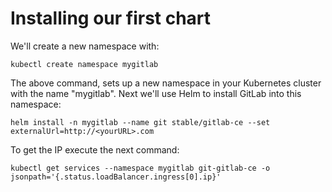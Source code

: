 # Installing our first chart
We'll create a new namespace with:

```
kubectl create namespace mygitlab
```

The above command, sets up a new namespace in your Kubernetes cluster with the name "mygitlab". Next 
we'll use Helm to install GitLab into this namespace: 

```
helm install -n mygitlab --name git stable/gitlab-ce --set externalUrl=http://<yourURL>.com
```

To get the IP execute the next command: 

```
kubectl get services --namespace mygitlab git-gitlab-ce -o jsonpath='{.status.loadBalancer.ingress[0].ip}'
```
